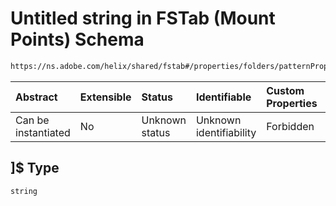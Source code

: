 # Untitled string in FSTab (Mount Points) Schema

```txt
https://ns.adobe.com/helix/shared/fstab#/properties/folders/patternProperties/^/.*[^/]$
```



| Abstract            | Extensible | Status         | Identifiable            | Custom Properties | Additional Properties | Access Restrictions | Defined In                                                      |
| :------------------ | :--------- | :------------- | :---------------------- | :---------------- | :-------------------- | :------------------ | :-------------------------------------------------------------- |
| Can be instantiated | No         | Unknown status | Unknown identifiability | Forbidden         | Allowed               | none                | [fstab.schema.json\*](fstab.schema.json "open original schema") |

## ]$ Type

`string`
